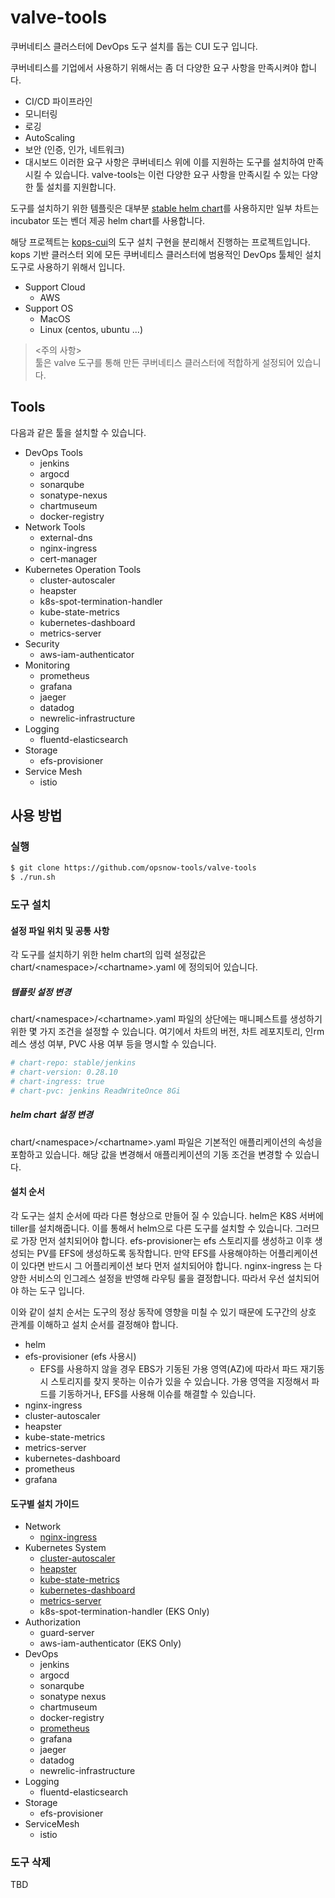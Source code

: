 # valve-tools

쿠버네티스 클러스터에 DevOps 도구 설치를 돕는 CUI 도구 입니다.

쿠버네티스를 기업에서 사용하기 위해서는 좀 더 다양한 요구 사항을 만족시켜야 합니다.
* CI/CD 파이프라인
* 모니터링
* 로깅
* AutoScaling
* 보안 (인증, 인가, 네트워크)
* 대시보드
이러한 요구 사항은 쿠버네티스 위에 이를 지원하는 도구를 설치하여 만족 시킬 수 있습니다. valve-tools는 이런 다양한 요구 사항을 만족시킬 수 있는 다양한 툴 설치를 지원합니다.

도구를 설치하기 위한 템플릿은 대부분 [stable helm chart](https://github.com/helm/charts/tree/master/stable)를 사용하지만 일부 차트는 incubator 또는 벤더 제공 helm chart를 사용합니다. 

해당 프로젝트는 [kops-cui](https://github.com/opsnow/kops-cui)의 도구 설치 구현을 분리해서 진행하는 프로젝트입니다. kops 기반 클러스터 외에 모든 쿠버네티스 클러스터에 범용적인 DevOps 툴체인 설치 도구로 사용하기 위해서 입니다.

* Support Cloud
  * AWS
* Support OS
  * MacOS
  * Linux (centos, ubuntu ...)


> <주의 사항><br/>툴은 valve 도구를 통해 만든 쿠버네티스 클러스터에 적합하게 설정되어 있습니다.

## Tools
다음과 같은 툴을 설치할 수 있습니다.
* DevOps Tools
  * jenkins
  * argocd
  * sonarqube
  * sonatype-nexus
  * chartmuseum
  * docker-registry
* Network Tools
  * external-dns
  * nginx-ingress
  * cert-manager
* Kubernetes Operation Tools
  * cluster-autoscaler
  * heapster
  * k8s-spot-termination-handler
  * kube-state-metrics
  * kubernetes-dashboard
  * metrics-server
* Security
  * aws-iam-authenticator
* Monitoring
  * prometheus
  * grafana
  * jaeger
  * datadog
  * newrelic-infrastructure
* Logging
  * fluentd-elasticsearch
* Storage
  * efs-provisioner
* Service Mesh
  * istio

## 사용 방법

### 실행
```bash
$ git clone https://github.com/opsnow-tools/valve-tools
$ ./run.sh
```
### 도구 설치
#### 설정 파일 위치 및 공통 사항
각 도구를 설치하기 위한 helm chart의 입력 설정값은 chart/\<namespace>/\<chartname>.yaml 에 정의되어 있습니다. 

##### 템플릿 설정 변경
chart/\<namespace>/\<chartname>.yaml 파일의 상단에는 매니페스트를 생성하기 위한 몇 가지 조건을 설정할 수 있습니다. 여기에서 차트의 버전, 차트 레포지토리, 인rm레스 생성 여부, PVC 사용 여부 등을 명시할 수 있습니다.
```yaml
# chart-repo: stable/jenkins
# chart-version: 0.28.10
# chart-ingress: true
# chart-pvc: jenkins ReadWriteOnce 8Gi
```
##### helm chart 설정 변경
chart/\<namespace>/\<chartname>.yaml 파일은 기본적인 애플리케이션의 속성을 포함하고 있습니다. 해당 값을 변경해서 애플리케이션의 기동 조건을 변경할 수 있습니다.

#### 설치 순서
각 도구는 설치 순서에 따라 다른 형상으로 만들어 질 수 있습니다. 
helm은 K8S 서버에 tiller를 설치해줍니다. 이를 통해서 helm으로 다른 도구를 설치할 수 있습니다. 그러므로 가장 먼저 설치되어야 합니다.
efs-provisioner는 efs 스토리지를 생성하고 이후 생성되는 PV를 EFS에 생성하도록 동작합니다. 만약 EFS를 사용해야하는 어플리케이션이 있다면 반드시 그 어플리케이션 보다 먼저 설치되어야 합니다.
nginx-ingress 는 다양한 서비스의 인그레스 설정을 반영해 라우팅 룰을 결정합니다. 따라서 우선 설치되어야 하는 도구 입니다.

이와 같이 설치 순서는 도구의 정상 동작에 영향을 미칠 수 있기 때문에 도구간의 상호 관계를 이해하고 설치 순서를 결정해야 합니다.

* helm
* efs-provisioner (efs 사용시)
  * EFS를 사용하지 않을 경우 EBS가 기동된 가용 영역(AZ)에 따라서 파드 재기동시 스토리지를 찾지 못하는 이슈가 있을 수 있습니다. 가용 영역을 지정해서 파드를 기동하거나, EFS를 사용해 이슈를 해결할 수 있습니다.
* nginx-ingress
* cluster-autoscaler
* heapster
* kube-state-metrics
* metrics-server
* kubernetes-dashboard
* prometheus
* grafana

#### 도구별 설치 가이드
* Network
  * [nginx-ingress](./documents/nginx-ingress.md)
* Kubernetes System
  * [cluster-autoscaler](./documents/cluster-autoscaler.md)
  * [heapster](./documents/heapster.md)
  * [kube-state-metrics](./documents/kube-state-metrics.md)
  * [kubernetes-dashboard](./documents/kubernetes-dashboard.md)
  * [metrics-server](./documents/metrics-server.md)
  * k8s-spot-termination-handler (EKS Only)
* Authorization
  * guard-server
  * aws-iam-authenticator (EKS Only)
* DevOps
  * jenkins
  * argocd
  * sonarqube
  * sonatype nexus
  * chartmuseum
  * docker-registry
  * [prometheus](./documents/prometheus.md)
  * grafana
  * jaeger
  * datadog
  * newrelic-infrastructure
* Logging
  * fluentd-elasticsearch
* Storage
  * efs-provisioner
* ServiceMesh
  * istio

### 도구 삭제
TBD

